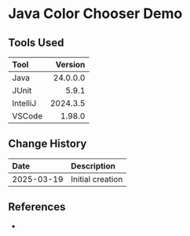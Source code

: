 # Java Color Chooser Demo

## Tools Used

| Tool     |  Version |
|:---------|---------:|
| Java     | 24.0.0.0 |
| JUnit    |    5.9.1 |
| IntelliJ | 2024.3.5 |
| VSCode   |   1.98.0 |

## Change History

| Date       | Description      |
|:-----------|:-----------------|
| 2025-03-19 | Initial creation |

## References
* []()